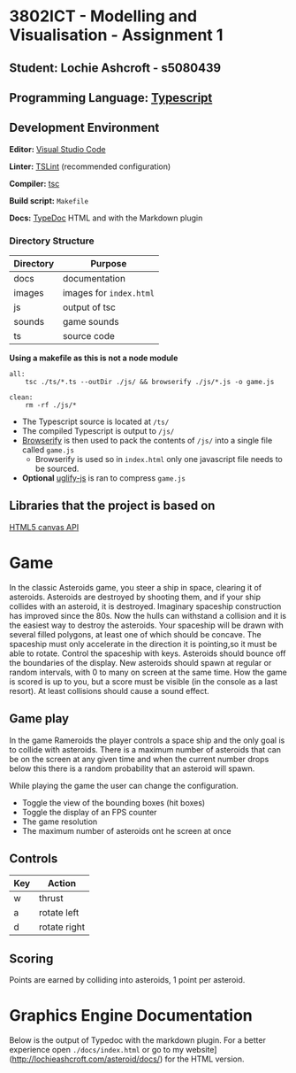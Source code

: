 # 3802ICT - Modelling and Visualisation - Assignment 1

## Student: Lochie Ashcroft - s5080439

## Programming Language: [Typescript](https://github.com/microsoft/TypeScript)

## Development Environment

**Editor:** [Visual Studio Code](https://code.visualstudio.com/)

**Linter:** [TSLint](https://palantir.github.io/tslint/) (recommended configuration)

**Compiler:** [tsc](https://github.com/microsoft/TypeScript/tree/master/src/compiler)

**Build script:** `Makefile`

**Docs:** [TypeDoc](https://typedoc.org/) HTML and with the Markdown plugin

### Directory Structure

| Directory | Purpose                 |
| --------- | ----------------------- |
| docs      | documentation           |
| images    | images for `index.html` |
| js        | output of tsc           |
| sounds    | game sounds             |
| ts        | source code             |

**Using a makefile as this is not a node module**

```Make
all:
	tsc ./ts/*.ts --outDir ./js/ && browserify ./js/*.js -o game.js

clean:
	rm -rf ./js/*
```

- The Typescript source is located at `/ts/`
- The compiled Typescript is output to `/js/`
- [Browserify](http://browserify.org/) is then used to pack the contents of `/js/` into a single file called `game.js`
  - Browserify is used so in `index.html` only one javascript file needs to be sourced.
- **Optional** [uglify-js](https://www.npmjs.com/package/uglify-js) is ran to compress `game.js`

## Libraries that the project is based on

[HTML5 canvas API](https://developer.mozilla.org/en-US/docs/Web/API/Canvas_API)

# Game

In the classic Asteroids game, you steer a ship in space, clearing it of asteroids. Asteroids are destroyed by shooting
them, and if your ship collides with an asteroid, it is destroyed. Imaginary spaceship construction has improved since
the 80s. Now the hulls can withstand a collision and it is the easiest way to destroy the asteroids. Your spaceship will
be drawn with several filled polygons, at least one of which should be concave. The spaceship must only accelerate in
the direction it is pointing,so it must be able to rotate. Control the spaceship with keys. Asteroids should bounce off
the boundaries of the display. New asteroids should spawn at regular or random intervals, with 0 to many on screen at
the same time. How the game is scored is up to you, but a score must be visible (in the console as a last resort). At
least collisions should cause a sound effect.

## Game play

In the game Rameroids the player controls a space ship and the only goal is to collide with asteroids. There is a maximum number of asteroids that can be on the screen at any given time and
when the current number drops below this there is a random probability that an asteroid will spawn.

While playing the game the user can change the configuration.

- Toggle the view of the bounding boxes (hit boxes)
- Toggle the display of an FPS counter
- The game resolution
- The maximum number of asteroids ont he screen at once

## Controls

| Key | Action       |
| --- | ------------ |
| w   | thrust       |
| a   | rotate left  |
| d   | rotate right |

## Scoring

Points are earned by colliding into asteroids, 1 point per asteroid.

# Graphics Engine Documentation

Below is the output of Typedoc with the markdown plugin. For a better experience open `./docs/index.html` or go to my website](http://lochieashcroft.com/asteroid/docs/) for the HTML version.
